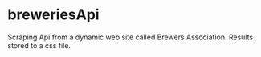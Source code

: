 # breweriesApi
Scraping Api from a  dynamic web site called Brewers Association. Results stored to a css file. 
